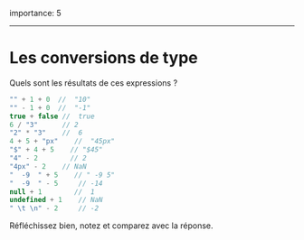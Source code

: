 importance: 5

---

# Les conversions de type 

Quels sont les résultats de ces expressions ?

```js no-beautify
"" + 1 + 0  //  "10"
"" - 1 + 0  //  "-1"
true + false //  true
6 / "3"      // 2 
"2" * "3"    //  6
4 + 5 + "px"    //  "45px"
"$" + 4 + 5    // "$45" 
"4" - 2        // 2
"4px" - 2    // NaN
"  -9  " + 5    // " -9 5"
"  -9  " - 5     // -14
null + 1        //  1
undefined + 1    // NaN
" \t \n" - 2     // -2
```

Réfléchissez bien, notez et comparez avec la réponse.
